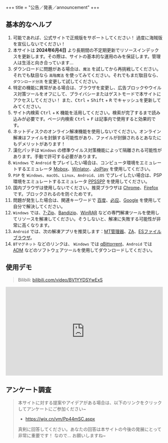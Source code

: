 +++
title = "公告／発表／announcement"
+++

## 基本的なヘルプ

1. 可能であれば、公式サイトで正規版をサポートしてください！ 過度に海賊版を宣伝しないでください！
2. 本サイトは **2024年6月4日** より長期間の不定期更新でリソースインデックスを更新します。その際は、サイトの基本的な運用のみを保証します。管理人は生活と向き合っています...
3. ダウンロードに問題がある場合は、`魔法` を試してから再挑戦してください。それでも駄目なら `高階魔法` を使ってみてください。それでもまだ駄目なら、`ダウンロード分流` を変更して試してください。
4. 特定の機能に異常がある場合は、ブラウザを変更し、広告ブロックやウイルス対策ツールをオフにして、プライバシーまたはゲストモードで本サイトにアクセスしてください！ また、<kbd>Ctrl</kbd> + <kbd>Shift</kbd> + <kbd>R</kbd> でキャッシュを更新してみてください。
5. サイト内検索 <kbd>Ctrl</kbd> + <kbd>K</kbd> 機能を活用してください。検索が完了するまで読み込みが必要です。ページ内検索 <kbd>Ctrl</kbd> + <kbd>F</kbd> は記事内で使用すると効果的です。
6. ネットディスクのオンライン解凍機能を使用しないでください。オンライン解凍はファイルを封鎖する可能性があり、ファイルが封鎖されるとあなたにもデメリットがあります！
7. 漢化パッチは `Windows` の標準ウイルス対策機能によって隔離される可能性があります。手動で許可する必要があります。
8. `Windows` で `Android` をプレイしたい場合は、コンピュータ環境をエミュレートするエミュレータ [Mobox](https://github.com/olegos2/mobox/blob/main/README-zh_CN.md)、[Winlator](https://winlator.org/)、[JoiPlay](https://joiplay.org/) を使用してください。
9. `PSP` を `Windows`、`macOS`、`Linux`、`Android`、`iOS` でプレイしたい場合は、PSP環境をエミュレートするエミュレータ [PPSSPP](https://www.ppsspp.org/) を使用してください。
10. 国内ブラウザは使用しないでください。推奨ブラウザは [Chrome](https://www.google.com/intl/ja/chrome/)、[Firefox](https://www.mozilla.org/ja/firefox/) です。ブロックされるのを防ぐためです。
11. 問題が発生した場合は、関連キーワードで [百度](https://www.baidu.com/)、[必应](https://www.bing.com/)、[Google](https://www.google.com/) を使用して自分で解決してください。
12. `Windows` では、[7-Zip](https://sparanoid.com/lab/7z/)、[Bandizip](https://www.bandisoft.com/bandizip/)、[WinRAR](https://www.win-rar.com/) などの専門解凍ツールを使用してリソースを解凍してください。そうしないと、解凍に失敗する可能性が非常に高くなります。
13. `Android` では、次の解凍アプリを推奨します：[MT管理器](https://mt2.cn/)、[ZA](https://play.google.com/store/apps/details?id=ru.zdevs.zarchiver&pcampaignid=web_share)、[ESファイルブラウザ](http://www.estrongs.com/)。
14. `BTマグネット` などのリンクは、 `Windows` では [qBittorrent](https://github.com/c0re100/qBittorrent-Enhanced-Edition)、`Android` では [ADM](https://play.google.com/store/apps/details?id=com.dv.adm&pcampaignid=web_share) などのソフトウェアツールを使用してダウンロードしてください。

## 使用デモ

> Bilibili: [bilibili.com/video/BV1YYDSYwExS](https://www.bilibili.com/video/BV1YYDSYwExS/?share_source=copy_web&vd_source=fad28c3dbd9214bb50e66f8dd77d9f46)

<iframe style="width: 100%; aspect-ratio: 16 / 9;" src="https://player.bilibili.com/player.html?isOutside=true&aid=113441243205169&bvid=BV1YYDSYwExS&cid=26655394707&p=1&autoplay=0&t=8" scrolling="no" border="0" frameborder="no" framespacing="0" allowfullscreen="true"></iframe>

## アンケート調査

> 本サイトに対する提案やアイデアがある場合は、以下のリンクをクリックしてアンケートにご参加ください~
>
> - <https://wjx.cn/vm/Pp44mSC.aspx>
>
> 真剣に回答してください。あなたの回答は本サイトの今後の発展にとって非常に重要です！ なので... お願いしますね~

